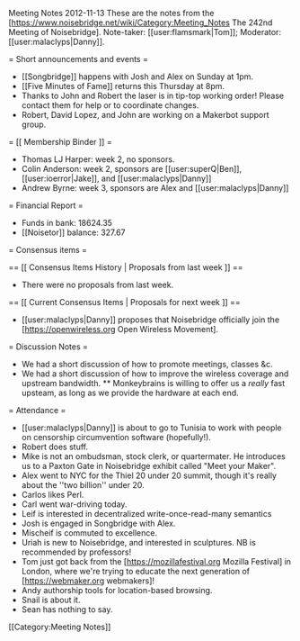 Meeting Notes 2012-11-13 
 These are the notes from the [https://www.noisebridge.net/wiki/Category:Meeting_Notes The 242nd Meeting of Noisebridge]. Note-taker: [[user:flamsmark|Tom]]; Moderator: [[user:malaclyps|Danny]].
 
= Short announcements and events =
* [[Songbridge]] happens with Josh and Alex on Sunday at 1pm.
* [[Five Minutes of Fame]] returns this Thursday at 8pm.
* Thanks to John and Robert the laser is in tip-top working order! Please contact them for help or to coordinate changes.
* Robert, David Lopez, and John are working on a Makerbot support group.

= [[ Membership Binder ]] =
* Thomas LJ Harper: week 2, no sponsors.
* Colin Anderson: week 2, sponsors are [[user:superQ|Ben]], [[user:ioerror|Jake]], and [[user:malaclyps|Danny]]
* Andrew Byrne: week 3, sponsors are Alex and [[user:malaclyps|Danny]]

= Financial Report =
* Funds in bank: 18624.35
* [[Noisetor]] balance: 327.67

= Consensus items =

== [[ Consensus Items History | Proposals from last week ]] ==
* There were no proposals from last week.

== [[ Current Consensus Items | Proposals for next week ]] ==
* [[user:malaclyps|Danny]] proposes that Noisebridge officially join the [https://openwireless.org Open Wireless Movement].

= Discussion Notes =
* We had a short discussion of how to promote meetings, classes &amp;c.
* We had a short discussion of how to improve the wireless coverage and upstream bandwidth.
** Monkeybrains is willing to offer us a *really* fast upsteam, as long as we provide the hardware at each end.

= Attendance =
* [[user:malaclyps|Danny]] is about to go to Tunisia to work with people on censorship circumvention software (hopefully!).
* Robert does stuff.
* Mike is not an ombudsman, stock clerk, or quartermater. He introduces us to a Paxton Gate in Noisebridge exhibit called "Meet your Maker".
* Alex went to NYC for the Thiel 20 under 20 summit, though it's really about the ''two billion'' under 20.
* Carlos likes Perl.
* Carl went war-driving today.
* Leif is interested in decentralized write-once-read-many semantics
* Josh is engaged in Songbridge with Alex.
* Mischeif is commuted to excellence.
* Uriah is new to Noisebridge, and interested in sculptures. NB is recommended by professors!
* Tom just got back from the [https://mozillafestival.org Mozilla Festival] in London, where we're trying to educate the next generation of [https://webmaker.org webmakers]!
* Andy authorship tools for location-based browsing.
* Snail is about it.
* Sean has nothing to say.


[[Category:Meeting Notes]]